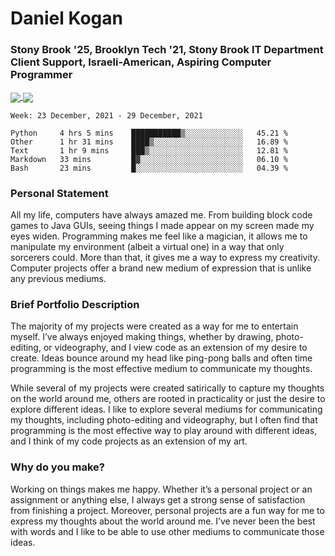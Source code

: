 # Daniel Kogan
### Stony Brook '25, Brooklyn Tech '21, Stony Brook IT Department Client Support, Israeli-American, Aspiring Computer Programmer

<a href="https://github-readme-stats.vercel.app/api?username=daminals&count_private=true&show_icons=true">
  <img align="center" src="https://github-readme-stats.vercel.app/api?username=daminals&count_private=true&show_icons=true" />
</a>
<a href="https://github-readme-stats.vercel.app/api/top-langs/?username=daminals&langs_count=8&hide=html,css&layout=compact&show_icons=true">
  <img align="center" src="https://github-readme-stats.vercel.app/api/top-langs/?username=daminals&langs_count=8&hide=html,css&layout=compact&show_icons=true" />
  </a>
  
  
  
<!--START_SECTION:waka-->
```text
Week: 23 December, 2021 - 29 December, 2021

Python     4 hrs 5 mins    ███████████▒░░░░░░░░░░░░░   45.21 % 
Other      1 hr 31 mins    ████▒░░░░░░░░░░░░░░░░░░░░   16.89 % 
Text       1 hr 9 mins     ███▒░░░░░░░░░░░░░░░░░░░░░   12.81 % 
Markdown   33 mins         █▓░░░░░░░░░░░░░░░░░░░░░░░   06.10 % 
Bash       23 mins         █░░░░░░░░░░░░░░░░░░░░░░░░   04.39 % 
```
<!--END_SECTION:waka-->
  
### Personal Statement

All my life, computers have always amazed me. From building block code games to Java GUIs, seeing things I made appear on my screen made my eyes widen. Programming makes me feel like a magician, it allows me to manipulate my environment (albeit a virtual one) in a way that only sorcerers could. More than that, it gives me a way to express my creativity. Computer projects offer a brand new medium of expression that is unlike any previous mediums. 

### Brief Portfolio Description

The majority of my projects were created as a way for me to entertain myself. I’ve always enjoyed making things, whether by drawing, photo-editing, or videography, and I view code as an extension of my desire to create. Ideas bounce around my head like ping-pong balls and often time programming is the most effective medium to communicate my thoughts. 

While several of my projects were created satirically to capture my thoughts on the world around me, others are rooted in practicality or just the desire to explore different ideas. I like to explore several mediums for communicating my thoughts, including photo-editing and videography, but I often find that programming is the most effective way to play around with different ideas, and I think of my code projects as an extension of my art.

### Why do you make?

Working on things makes me happy. Whether it’s a personal project or an assignment or anything else, I always get a strong sense of satisfaction from finishing a project. Moreover, personal projects are a fun way for me to express my thoughts about the world around me. I’ve never been the best with words and I like to be able to use other mediums to communicate those ideas. 

